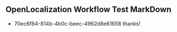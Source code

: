 ## OpenLocalization Workflow Test MarkDown
* 70ec6f84-814b-4b0c-beec-4962d8e61658 thanks!

<!--HONumber=Aug16_HO3-->



